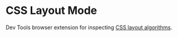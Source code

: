 # CSS Layout Mode

Dev Tools browser extension for inspecting [CSS layout algorithms](https://www.joshwcomeau.com/css/understanding-layout-algorithms/).
